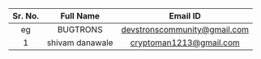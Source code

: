 | Sr. No. |    Full Name    |           Email ID           |
| :-----: | :-------------: | :--------------------------: |
|   eg    |    BUGTRONS     | devstronscommunity@gmail.com |
|    1    | shivam danawale |   cryptoman1213@gmail.com    |
